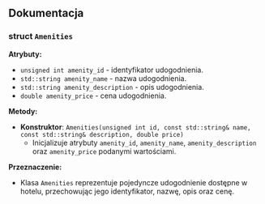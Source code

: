 ## Dokumentacja

### struct `Amenities`

**Atrybuty:**
- `unsigned int amenity_id` - identyfikator udogodnienia.
- `std::string amenity_name` - nazwa udogodnienia.
- `std::string amenity_description` - opis udogodnienia.
- `double amenity_price` - cena udogodnienia.

**Metody:**
- **Konstruktor**: `Amenities(unsigned int id, const std::string& name, const std::string& description, double price)`
    - Inicjalizuje atrybuty `amenity_id`, `amenity_name`, `amenity_description` oraz `amenity_price` podanymi wartościami.

**Przeznaczenie:**
- Klasa `Amenities` reprezentuje pojedyncze udogodnienie dostępne w hotelu, przechowując jego identyfikator, nazwę, opis oraz cenę.